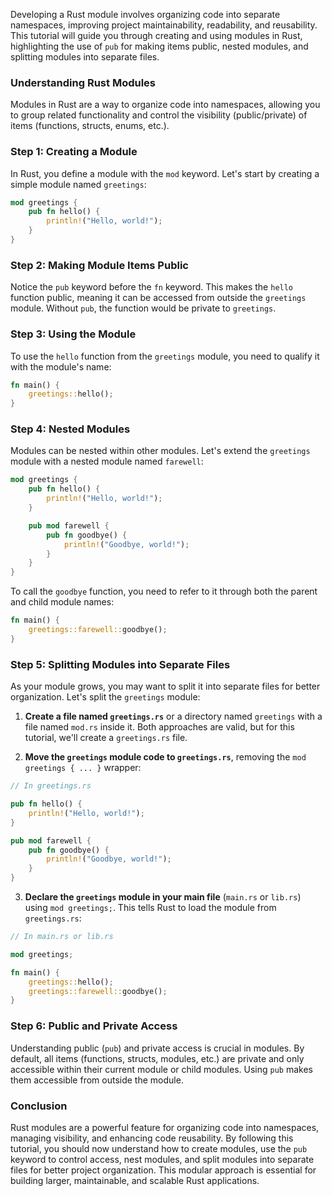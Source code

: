 Developing a Rust module involves organizing code into separate namespaces, improving project maintainability, readability, and reusability. This tutorial will guide you through creating and using modules in Rust, highlighting the use of `pub` for making items public, nested modules, and splitting modules into separate files.

### Understanding Rust Modules

Modules in Rust are a way to organize code into namespaces, allowing you to group related functionality and control the visibility (public/private) of items (functions, structs, enums, etc.).

### Step 1: Creating a Module

In Rust, you define a module with the `mod` keyword. Let's start by creating a simple module named `greetings`:

```rust
mod greetings {
    pub fn hello() {
        println!("Hello, world!");
    }
}
```

### Step 2: Making Module Items Public

Notice the `pub` keyword before the `fn` keyword. This makes the `hello` function public, meaning it can be accessed from outside the `greetings` module. Without `pub`, the function would be private to `greetings`.

### Step 3: Using the Module

To use the `hello` function from the `greetings` module, you need to qualify it with the module's name:

```rust
fn main() {
    greetings::hello();
}
```

### Step 4: Nested Modules

Modules can be nested within other modules. Let's extend the `greetings` module with a nested module named `farewell`:

```rust
mod greetings {
    pub fn hello() {
        println!("Hello, world!");
    }

    pub mod farewell {
        pub fn goodbye() {
            println!("Goodbye, world!");
        }
    }
}
```

To call the `goodbye` function, you need to refer to it through both the parent and child module names:

```rust
fn main() {
    greetings::farewell::goodbye();
}
```

### Step 5: Splitting Modules into Separate Files

As your module grows, you may want to split it into separate files for better organization. Let's split the `greetings` module:

1. **Create a file named `greetings.rs`** or a directory named `greetings` with a file named `mod.rs` inside it. Both approaches are valid, but for this tutorial, we'll create a `greetings.rs` file.

2. **Move the `greetings` module code to `greetings.rs`**, removing the `mod greetings { ... }` wrapper:

```rust
// In greetings.rs

pub fn hello() {
    println!("Hello, world!");
}

pub mod farewell {
    pub fn goodbye() {
        println!("Goodbye, world!");
    }
}
```

3. **Declare the `greetings` module in your main file** (`main.rs` or `lib.rs`) using `mod greetings;`. This tells Rust to load the module from `greetings.rs`:

```rust
// In main.rs or lib.rs

mod greetings;

fn main() {
    greetings::hello();
    greetings::farewell::goodbye();
}
```

### Step 6: Public and Private Access

Understanding public (`pub`) and private access is crucial in modules. By default, all items (functions, structs, modules, etc.) are private and only accessible within their current module or child modules. Using `pub` makes them accessible from outside the module.

### Conclusion

Rust modules are a powerful feature for organizing code into namespaces, managing visibility, and enhancing code reusability. By following this tutorial, you should now understand how to create modules, use the `pub` keyword to control access, nest modules, and split modules into separate files for better project organization. This modular approach is essential for building larger, maintainable, and scalable Rust applications.